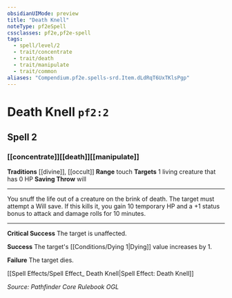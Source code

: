 ```yaml
---
obsidianUIMode: preview
title: "Death Knell"
noteType: pf2eSpell
cssclasses: pf2e,pf2e-spell
tags:
  - spell/level/2
  - trait/concentrate
  - trait/death
  - trait/manipulate
  - trait/common
aliases: "Compendium.pf2e.spells-srd.Item.dLdRqT6UxTKlsPgp" 
---
```

# Death Knell  `pf2:2`  
## Spell 2
### [[concentrate]][[death]][[manipulate]]
**Traditions** [[divine]], [[occult]]
**Range** touch
**Targets** 1 living creature that has 0 HP
**Saving Throw**  will
* * * 
You snuff the life out of a creature on the brink of death. The target must attempt a Will save. If this kills it, you gain 10 temporary HP and a +1 status bonus to attack and damage rolls for 10 minutes.

* * *

**Critical Success** The target is unaffected.

**Success** The target's [[Conditions/Dying 1|Dying]] value increases by 1.

**Failure** The target dies.

[[Spell Effects/Spell Effect_ Death Knell|Spell Effect: Death Knell]]

*Source: Pathfinder Core Rulebook*
*OGL*